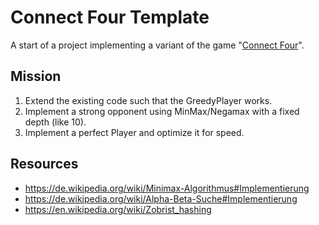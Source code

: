# Connect Four Template

A start of a project implementing a variant of the game "[Connect Four](https://de.wikipedia.org/wiki/Vier_gewinnt)".

## Mission

1. Extend the existing code such that the GreedyPlayer works.
2. Implement a strong opponent using MinMax/Negamax with a fixed depth (like 10).
3. Implement a perfect Player and optimize it for speed.

## Resources

- https://de.wikipedia.org/wiki/Minimax-Algorithmus#Implementierung
- https://de.wikipedia.org/wiki/Alpha-Beta-Suche#Implementierung
- https://en.wikipedia.org/wiki/Zobrist_hashing
